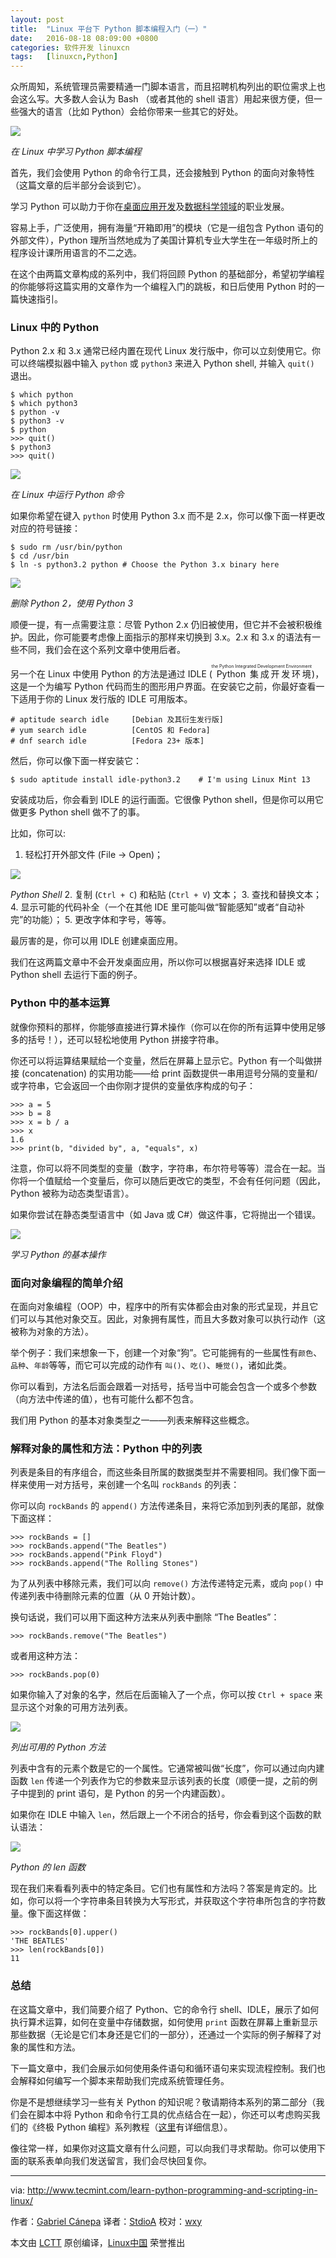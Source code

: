 ```yaml
---
layout: post
title:	"Linux 平台下 Python 脚本编程入门（一）"
date:	2016-08-18 08:09:00 +0800 
categories:	软件开发 linuxcn 
tags:	[linuxcn,Python]
---
```



众所周知，系统管理员需要精通一门脚本语言，而且招聘机构列出的职位需求上也会这么写。大多数人会认为 Bash （或者其他的 shell 语言）用起来很方便，但一些强大的语言（比如 Python）会给你带来一些其它的好处。


![](/Asserts/Images/album/201608/18/011239aa1ovnkazmm4ivq7.png)


*在 Linux 中学习 Python 脚本编程*


首先，我们会使用 Python 的命令行工具，还会接触到 Python 的面向对象特性（这篇文章的后半部分会谈到它）。


学习 Python 可以助力于你在[桌面应用开发](http://www.tecmint.com/create-gui-applications-in-linux/)及[数据科学领域](http://www.datasciencecentral.com/profiles/blogs/the-guide-to-learning-python-for-data-science-2)的职业发展。


容易上手，广泛使用，拥有海量“开箱即用”的模块（它是一组包含 Python 语句的外部文件），Python 理所当然地成为了美国计算机专业大学生在一年级时所上的程序设计课所用语言的不二之选。


在这个由两篇文章构成的系列中，我们将回顾 Python 的基础部分，希望初学编程的你能够将这篇实用的文章作为一个编程入门的跳板，和日后使用 Python 时的一篇快速指引。


### Linux 中的 Python


Python 2.x 和 3.x 通常已经内置在现代 Linux 发行版中，你可以立刻使用它。你可以终端模拟器中输入 `python` 或 `python3` 来进入 Python shell, 并输入 `quit()` 退出。



```
$ which python
$ which python3
$ python -v
$ python3 -v
$ python
>>> quit()
$ python3
>>> quit()

```

![](/Asserts/Images/album/201608/18/011240gii6d1xpf6eidf55.png)


*在 Linux 中运行 Python 命令*


如果你希望在键入 `python` 时使用 Python 3.x 而不是 2.x，你可以像下面一样更改对应的符号链接：



```
$ sudo rm /usr/bin/python 
$ cd /usr/bin
$ ln -s python3.2 python # Choose the Python 3.x binary here

```

![](/Asserts/Images/album/201608/18/011240pc5p6c6flynxooy2.png)


*删除 Python 2，使用 Python 3*


顺便一提，有一点需要注意：尽管 Python 2.x 仍旧被使用，但它并不会被积极维护。因此，你可能要考虑像上面指示的那样来切换到 3.x。2.x 和 3.x 的语法有一些不同，我们会在这个系列文章中使用后者。


另一个在 Linux 中使用 Python 的方法是通过 IDLE (<ruby> Python 集成开发环境 <rp>  （ </rp> <rt>  the Python Integrated Development Environment </rt> <rp>  ） </rp></ruby>)，这是一个为编写 Python 代码而生的图形用户界面。在安装它之前，你最好查看一下适用于你的 Linux 发行版的 IDLE 可用版本。



```
# aptitude search idle     [Debian 及其衍生发行版]
# yum search idle          [CentOS 和 Fedora]
# dnf search idle          [Fedora 23+ 版本]

```

然后，你可以像下面一样安装它：



```
$ sudo aptitude install idle-python3.2    # I'm using Linux Mint 13

```

安装成功后，你会看到 IDLE 的运行画面。它很像 Python shell，但是你可以用它做更多 Python shell 做不了的事。


比如，你可以:


1. 轻松打开外部文件 (File → Open)；


![](/Asserts/Images/album/201608/18/011240kptpz5v5x0hvqczv.png)


*Python Shell*
2. 复制 (`Ctrl + C`) 和粘贴 (`Ctrl + V`) 文本；
3. 查找和替换文本；
4. 显示可能的代码补全（一个在其他 IDE 里可能叫做“智能感知”或者“自动补完”的功能）；
5. 更改字体和字号，等等。


最厉害的是，你可以用 IDLE 创建桌面应用。


我们在这两篇文章中不会开发桌面应用，所以你可以根据喜好来选择 IDLE 或 Python shell 去运行下面的例子。


### Python 中的基本运算


就像你预料的那样，你能够直接进行算术操作（你可以在你的所有运算中使用足够多的括号！），还可以轻松地使用 Python 拼接字符串。


你还可以将运算结果赋给一个变量，然后在屏幕上显示它。Python 有一个叫做拼接 (concatenation) 的实用功能——给 print 函数提供一串用逗号分隔的变量和/或字符串，它会返回一个由你刚才提供的变量依序构成的句子：



```
>>> a = 5
>>> b = 8
>>> x = b / a
>>> x
1.6
>>> print(b, "divided by", a, "equals", x)

```

注意，你可以将不同类型的变量（数字，字符串，布尔符号等等）混合在一起。当你将一个值赋给一个变量后，你可以随后更改它的类型，不会有任何问题（因此，Python 被称为动态类型语言）。


如果你尝试在静态类型语言中（如 Java 或 C#）做这件事，它将抛出一个错误。


![](/Asserts/Images/album/201608/18/011241p6azxx9mapi6px0i.png)


*学习 Python 的基本操作*


### 面向对象编程的简单介绍


在面向对象编程（OOP）中，程序中的所有实体都会由对象的形式呈现，并且它们可以与其他对象交互。因此，对象拥有属性，而且大多数对象可以执行动作（这被称为对象的方法）。


举个例子：我们来想象一下，创建一个对象“狗”。它可能拥有的一些属性有`颜色`、`品种`、`年龄`等等，而它可以完成的动作有 `叫()`、`吃()`、`睡觉()`，诸如此类。


你可以看到，方法名后面会跟着一对括号，括号当中可能会包含一个或多个参数（向方法中传递的值），也有可能什么都不包含。


我们用 Python 的基本对象类型之一——列表来解释这些概念。


### 解释对象的属性和方法：Python 中的列表


列表是条目的有序组合，而这些条目所属的数据类型并不需要相同。我们像下面一样来使用一对方括号，来创建一个名叫 `rockBands` 的列表：


你可以向 `rockBands` 的 `append()` 方法传递条目，来将它添加到列表的尾部，就像下面这样：



```
>>> rockBands = []
>>> rockBands.append("The Beatles")
>>> rockBands.append("Pink Floyd")
>>> rockBands.append("The Rolling Stones")

```

为了从列表中移除元素，我们可以向 `remove()` 方法传递特定元素，或向 `pop()` 中传递列表中待删除元素的位置（从 0 开始计数）。


换句话说，我们可以用下面这种方法来从列表中删除 “The Beatles”：



```
>>> rockBands.remove("The Beatles")

```

或者用这种方法：



```
>>> rockBands.pop(0)

```

如果你输入了对象的名字，然后在后面输入了一个点，你可以按 `Ctrl + space` 来显示这个对象的可用方法列表。


![](/Asserts/Images/album/201608/18/011241mp22vp2rqy2z2pw4.png)


*列出可用的 Python 方法*


列表中含有的元素个数是它的一个属性。它通常被叫做“长度”，你可以通过向内建函数 `len` 传递一个列表作为它的参数来显示该列表的长度（顺便一提，之前的例子中提到的 print 语句，是 Python 的另一个内建函数）。


如果你在 IDLE 中输入 `len`，然后跟上一个不闭合的括号，你会看到这个函数的默认语法：


![](/Asserts/Images/album/201608/18/011242tzgvap5s5hg0txfh.png)


*Python 的 len 函数*


现在我们来看看列表中的特定条目。它们也有属性和方法吗？答案是肯定的。比如，你可以将一个字符串条目转换为大写形式，并获取这个字符串所包含的字符数量。像下面这样做：



```
>>> rockBands[0].upper()
'THE BEATLES'
>>> len(rockBands[0])
11

```

### 总结


在这篇文章中，我们简要介绍了 Python、它的命令行 shell、IDLE，展示了如何执行算术运算，如何在变量中存储数据，如何使用 `print` 函数在屏幕上重新显示那些数据（无论是它们本身还是它们的一部分），还通过一个实际的例子解释了对象的属性和方法。


下一篇文章中，我们会展示如何使用条件语句和循环语句来实现流程控制。我们也会解释如何编写一个脚本来帮助我们完成系统管理任务。


你是不是想继续学习一些有关 Python 的知识呢？敬请期待本系列的第二部分（我们会在脚本中将 Python 和命令行工具的优点结合在一起），你还可以考虑购买我们的《终极 Python 编程》系列教程（[这里](http://www.tecmint.com/learn-python-programming-online-with-ultimate-python-coding/)有详细信息）。


像往常一样，如果你对这篇文章有什么问题，可以向我们寻求帮助。你可以使用下面的联系表单向我们发送留言，我们会尽快回复你。




---


via: <http://www.tecmint.com/learn-python-programming-and-scripting-in-linux/>


作者：[Gabriel Cánepa](http://www.tecmint.com/author/gacanepa/) 译者：[StdioA](https://github.com/StdioA) 校对：[wxy](https://github.com/wxy)


本文由 [LCTT](https://github.com/LCTT/TranslateProject) 原创编译，[Linux中国](https://linux.cn/) 荣誉推出
